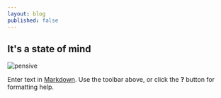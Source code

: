 ```yaml
---
layout: blog
published: false
---
```


## It's a state of mind
![pensive](/media/DSC01146.JPG)

Enter text in [Markdown](http://daringfireball.net/projects/markdown/). Use the toolbar above, or click the **?** button for formatting help.